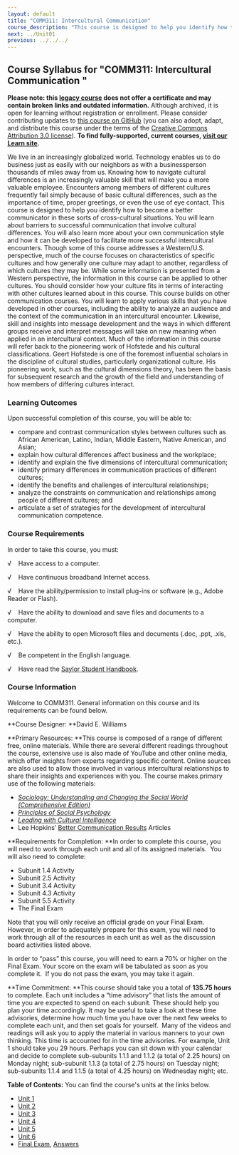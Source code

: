 ```yaml
---
layout: default
title: "COMM311: Intercultural Communication"
course_description: "This course is designed to help you identify how to become a better communicator in these sorts of cross-cultural situations. You will learn about barriers to successful communication that involve cultural differences. You will also learn more about your own communication style and how it can be developed to facilitate more successful intercultural encounters."
next: ../Unit01
previous: ../../../
---
```

Course Syllabus for "COMM311: Intercultural Communication "
-----------------------------------------------------------

**Please note: this [legacy course](https://sayloracademy.zendesk.com/hc/en-us/articles/206089967) does not offer a certificate and may contain 
broken links and outdated information.** Although archived, it is open 
for learning without registration or enrollment. Please consider contributing 
updates to [this course on GitHub](https://github.com/saylordotorg/course_comm311) 
(you can also adopt, adapt, and distribute this course under the terms of 
the [Creative Commons Attribution 3.0 license](http://creativecommons.org/licenses/by/3.0/)). **To find fully-supported, current courses, [visit our 
Learn site](https://learn.saylor.org).**

We live in an increasingly globalized world. Technology enables us to do
business just as easily with our neighbors as with a businessperson
thousands of miles away from us. Knowing how to navigate cultural
differences is an increasingly valuable skill that will make you a more
valuable employee. Encounters among members of different cultures
frequently fail simply because of basic cultural differences, such as
the importance of time, proper greetings, or even the use of eye
contact. This course is designed to help you identify how to become a
better communicator in these sorts of cross-cultural situations. You
will learn about barriers to successful communication that involve
cultural differences. You will also learn more about your own
communication style and how it can be developed to facilitate more
successful intercultural encounters. Though some of this course
addresses a Western/U.S. perspective, much of the course focuses on
characteristics of specific cultures and how generally one culture may
adapt to another, regardless of which cultures they may be. While some
information is presented from a Western perspective, the information in
this course can be applied to other cultures. You should consider how
your culture fits in terms of interacting with other cultures learned
about in this course. This course builds on other communication courses.
You will learn to apply various skills that you have developed in other
courses, including the ability to analyze an audience and the context of
the communication in an intercultural encounter. Likewise, skill and
insights into message development and the ways in which different groups
receive and interpret messages will take on new meaning when applied in
an intercultural context. Much of the information in this course will
refer back to the pioneering work of Hofstede and his cultural
classifications. Geert Hofstede is one of the foremost influential
scholars in the discipline of cultural studies, particularly
organizational culture. His pioneering work, such as the cultural
dimensions theory, has been the basis for subsequent research and the
growth of the field and understanding of how members of differing
cultures interact.

### Learning Outcomes

Upon successful completion of this course, you will be able to:

-   compare and contrast communication styles between cultures such as
    African American, Latino, Indian, Middle Eastern, Native American,
    and Asian;
-   explain how cultural differences affect business and the workplace;
-   identify and explain the five dimensions of intercultural
    communication;
-   identify primary differences in communication practices of different
    cultures;
-   identify the benefits and challenges of intercultural relationships;
-   analyze the constraints on communication and relationships among
    people of different cultures; and
-   articulate a set of strategies for the development of intercultural
    communication competence.

### Course Requirements

In order to take this course, you must:  
  
 √    Have access to a computer.  
  
 √    Have continuous broadband Internet access.  
  
 √    Have the ability/permission to install plug-ins or software (e.g.,
Adobe Reader or Flash).  
  
 √    Have the ability to download and save files and documents to a
computer.  
  
 √    Have the ability to open Microsoft files and documents (.doc,
.ppt, .xls, etc.).  
  
 √    Be competent in the English language.  
  
 √    Have read the [Saylor Student
Handbook](https://resources.saylor.org/wwwresources/archived/site/wp-content/uploads/2012/05/Saylor-StudentHandbook.pdf).

### Course Information

Welcome to COMM311. General information on this course and its
requirements can be found below.  
  
 **Course Designer: **David E. Williams  
  
 **Primary Resources: **This course is composed of a range of different
free, online materials. While there are several different readings
throughout the course, extensive use is also made of YouTube and other
online media, which offer insights from experts regarding specific
content. Online sources are also used to allow those involved in various
intercultural relationships to share their insights and experiences with
you. The course makes primary use of the following materials:  

-   [*Sociology: Understanding and Changing the Social World
    (Comprehensive
    Edition)*](https://resources.saylor.org/wwwresources/archived/site/textbooks/Understanding%20Media%20and%20Culture.pdf)
-   [*Principles of Social
    Psychology*](https://resources.saylor.org/wwwresources/archived/site/textbooks/Principles%20of%20Social%20Psychology.pdf)
-   [*Leading with Cultural
    Intelligence*](https://resources.saylor.org/wwwresources/archived/site/textbooks/Leading%20with%20Cultural%20Intelligence.pdf)
-   Lee Hopkins’ [Better Communication
    Results](http://leehopkins.com/articles-on-organizational-communication.html)
    Articles

  
 **Requirements for Completion: **In order to complete this course, you
will need to work through each unit and all of its assigned materials. 
You will also need to complete:  

-   Subunit 1.4 Activity
-   Subunit 2.5 Activity
-   Subunit 3.4 Activity
-   Subunit 4.3 Activity
-   Subunit 5.5 Activity
-   The Final Exam

Note that you will only receive an official grade on your Final Exam.
However, in order to adequately prepare for this exam, you will need to
work through all of the resources in each unit as well as the discussion
board activities listed above.  
  
 In order to “pass” this course, you will need to earn a 70% or higher
on the Final Exam. Your score on the exam will be tabulated as soon as
you complete it.  If you do not pass the exam, you may take it again.  
  
 **Time Commitment: **This course should take you a total of **135.75
hours** to complete. Each unit includes a “time advisory” that lists the
amount of time you are expected to spend on each subunit. These should
help you plan your time accordingly. It may be useful to take a look at
these time advisories, determine how much time you have over the next
few weeks to complete each unit, and then set goals for yourself.  Many
of the videos and readings will ask you to apply the material in various
manners to your own thinking. This time is accounted for in the time
advisories. For example, Unit 1 should take you 29 hours. Perhaps you
can sit down with your calendar and decide to complete sub-subunits
1.1.1 and 1.1.2 (a total of 2.25 hours) on Monday night; sub-subunit
1.1.3 (a total of 2.75 hours) on Tuesday night; sub-subunits 1.1.4 and
1.1.5 (a total of 4.25 hours) on Wednesday night; etc.  
  
**Table of Contents:** You can find the course's units at the links below.

- [Unit 1](https://legacy.saylor.org/comm311/Unit01/)
- [Unit 2](https://legacy.saylor.org/comm311/Unit02/)
- [Unit 3](https://legacy.saylor.org/comm311/Unit03/)
- [Unit 4](https://legacy.saylor.org/comm311/Unit04/)
- [Unit 5](https://legacy.saylor.org/comm311/Unit05/)
- [Unit 6](https://legacy.saylor.org/comm311/Unit06/)
- [Final Exam](http://saylordotorg.github.io/LegacyExams/COMM/COMM311/COMM311-FinalExam.html), [Answers](http://saylordotorg.github.io/LegacyExams/COMM/COMM311/COMM311-FinalExam-Answers.html)
